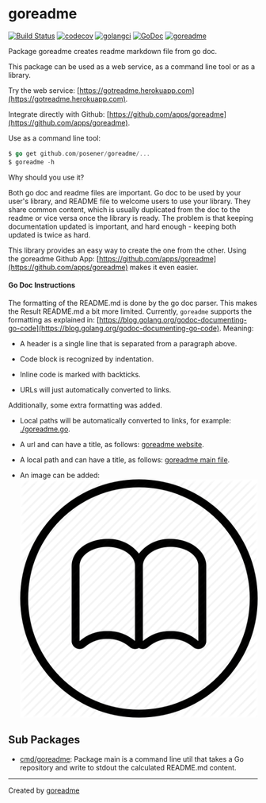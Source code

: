 # goreadme

[![Build Status](https://travis-ci.org/posener/goreadme.svg?branch=master)](https://travis-ci.org/posener/goreadme)
[![codecov](https://codecov.io/gh/posener/goreadme/branch/master/graph/badge.svg)](https://codecov.io/gh/posener/goreadme)
[![golangci](https://golangci.com/badges/github.com/posener/goreadme.svg)](https://golangci.com/r/github.com/posener/goreadme)
[![GoDoc](https://godoc.org/github.com/posener/goreadme?status.svg)](http://godoc.org/github.com/posener/goreadme)
[![goreadme](https://goreadme.herokuapp.com/badge/posener/goreadme.svg)](https://goreadme.herokuapp.com)

Package goreadme creates readme markdown file from go doc.

This package can be used as a web service, as a command line tool or as a library.

Try the web service: [https://gotreadme.herokuapp.com](https://gotreadme.herokuapp.com).

Integrate directly with Github: [https://github.com/apps/goreadme](https://github.com/apps/goreadme).

Use as a command line tool:

```go
$ go get github.com/posener/goreadme/...
$ goreadme -h
```

Why should you use it?

Both go doc and readme files are important. Go doc to be used by your user's
library, and README file to welcome users to use your library. They share
common content, which is usually duplicated from the doc to the readme or vice versa
once the library is ready. The problem is that keeping documentation updated
is important, and hard enough - keeping both updated is twice as hard.

This library provides an easy way to create the one from the other. Using the
goreadme Github App: [https://github.com/apps/goreadme](https://github.com/apps/goreadme) makes it even easier.

#### Go Doc Instructions

The formatting of the README.md is done by the go doc parser. This makes the
Result README.md a bit more limited.
Currently, `goreadme` supports the formatting as explained in: [https://blog.golang.org/godoc-documenting-go-code](https://blog.golang.org/godoc-documenting-go-code).
Meaning:

* A header is a single line that is separated from a paragraph above.

* Code block is recognized by indentation.

* Inline code is marked with backticks.

* URLs will just automatically converted to links.

Additionally, some extra formatting was added.

* Local paths will be automatically converted to links, for example: [./goreadme.go](./goreadme.go).

* A url and can have a title, as follows: [goreadme website](https://goreadme.herokuapp.com).

* A local path and can have a title, as follows: [goreadme main file](./goreamde.go).

* An image can be added: ![goreadme icon](./icon.png)

## Sub Packages

* [cmd/goreadme](./cmd/goreadme): Package main is a command line util that takes a Go repository and write to stdout the calculated README.md content.


---

Created by [goreadme](https://github.com/apps/goreadme)
